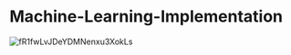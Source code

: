 # Machine-Learning-Implementation

![fR1fwLvJDeYDMNenxu3XokLs](https://github.com/shubham19nijwala/Machine-Learning-Implementation/assets/130289158/026c8708-ec78-4aa8-bbd1-e38e9b66c8cb)
